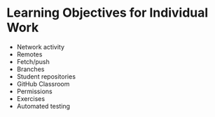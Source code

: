 # Learning Objectives for Individual Work

* Network activity
* Remotes
* Fetch/push
* Branches
* Student repositories
* GitHub Classroom
* Permissions 
* Exercises
* Automated testing

